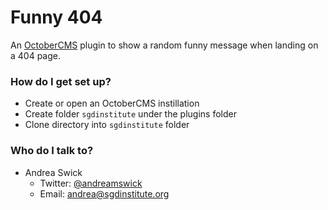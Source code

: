 # Funny 404

An [OctoberCMS](https://octobercms.com/) plugin to show a random funny message when landing on a 404 page.

### How do I get set up?

* Create or open an OctoberCMS instillation
* Create folder `sgdinstitute` under the plugins folder
* Clone directory into `sgdinstitute` folder 

### Who do I talk to?

* Andrea Swick 
  * Twitter: [@andreamswick](https://twitter.com/andreamswick) 
  * Email: andrea@sgdinstitute.org
